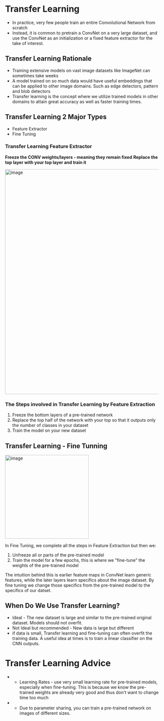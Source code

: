 # Transfer Learning
* In practice, very few people train an entire Convolutional Network from scratch
* Instead, it is common to pretrain a ConvNet on a very large dataset, and use the ConvNet as an initialization or a fixed feature extractor for the take of interest.

## Transfer Learning Rationale
* Training extensive models on vast image datasets like ImageNet can sometimes take weeks
* A model trained on so much data would have useful embeddings that can be applied to other image domains. Such as edge detectors, pattern and blob detectors
* Transfer learning is the concept where we utilize trained models in other domains to attain great accuracy as well as faster training times.

## Transfer Learning 2 Major Types
* Feature Extractor
* Fine Tuning

### Transfer Learning Feature Extractor 
**Freeze the CONV weights/layers - meaning they remain fixed**
**Replace the top layer with your top layer and train it**

<img width="737" alt="image" src="https://github.com/tan200224/Blog/assets/68765056/f509470a-0ec7-46ee-94a2-f6195977908b">

### The Steps involved in Transfer Learning by Feature Extraction
1. Freeze the bottom layers of a pre-trained network
2. Replace the top half of the network with your top so that it outputs only the number of classes in your dataset
3. Train the model on your new dataset

## Transfer Learning - Fine Tunning

<img width="274" alt="image" src="https://github.com/tan200224/Blog/assets/68765056/f953ac85-774c-4556-a8e7-9c8fe9a74d7e">

In Fine Tuning, we complete all the steps in Feature Extraction but then we:
1. Unfreeze all or parts of the pre-trained model
2. Train the model for a few epochs, this is where we "fine-tune" the weights of the  pre-trained model

The intuition behind this is earlier feature maps in ConvNet learn generic features, while the later layers learn specifics about the image dataset. By  fine tuning we change those specifics from the pre-trained model to the specifics of our datset. 

## When Do We Use Transfer Learning?
* Ideal - The new dataset is large and similar to the pre-trained original dataset. Models should not overfit.
* Not Ideal but recommended - New data is large but different
* if data is small, Transfer learning and fine-tuning can often overfit the training data. A useful idea at times is to train a linear classifier on the CNN outputs.


# Transfer Learning Advice
* * Learning Rates - use very small learning rate for pre-trained models, especially when fine-tuning. This is because we know the pre-trained weights are already very good and thus don't want to change time too much
* * Due to parameter sharing, you can train a pre-trained network on images of different sizes.
 
  










